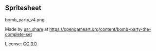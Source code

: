 ## Spritesheet
bomb_party_v4.png

Made by [usr_share](https://opengameart.org/users/usrshare) at
https://opengameart.org/content/bomb-party-the-complete-set

License: [CC 3.0](https://creativecommons.org/licenses/by/3.0/)
